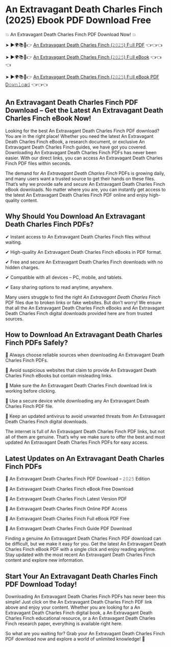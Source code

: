 # An Extravagant Death Charles Finch (2025) Ebook PDF Download Free

💥 An Extravagant Death Charles Finch PDF Download Now! 💥

➤ ►🌍📚📱👉 [An Extravagant Death Charles Finch (𝟸𝟶𝟸𝟻) F𝚞ll PDF](https://getpdf.xyz/an-extravagant-death-charles-finch) 👈👈👈


➤ ►🌍📚📱👉 [An Extravagant Death Charles Finch (𝟸𝟶𝟸𝟻) F𝚞ll eBook](https://getpdf.xyz/an-extravagant-death-charles-finch) 👈👈👈


➤ ►🌍📚📱👉 [An Extravagant Death Charles Finch (𝟸𝟶𝟸𝟻) F𝚞ll eBook PDF D𝚘𝚠𝚗𝚕𝚘a𝚍](https://getpdf.xyz/an-extravagant-death-charles-finch) 👈👈👈


## An Extravagant Death Charles Finch PDF Download – Get the Latest An Extravagant Death Charles Finch eBook Now!

Looking for the best An Extravagant Death Charles Finch PDF download? You are in the right place! Whether you need the latest An Extravagant Death Charles Finch eBook, a research document, or exclusive An Extravagant Death Charles Finch guides, we have got you covered. Downloading An Extravagant Death Charles Finch PDFs has never been easier. With our direct links, you can access An Extravagant Death Charles Finch PDF files within seconds.

The demand for *An Extravagant Death Charles Finch* PDFs is growing daily, and many users want a trusted source to get their hands on these files. That’s why we provide safe and secure An Extravagant Death Charles Finch eBook downloads. No matter where you are, you can instantly get access to the latest An Extravagant Death Charles Finch PDF online and enjoy high-quality content.

## Why Should You Download An Extravagant Death Charles Finch PDFs?

✔ Instant access to An Extravagant Death Charles Finch files without waiting.

✔ High-quality An Extravagant Death Charles Finch eBooks in PDF format.

✔ Free and secure An Extravagant Death Charles Finch downloads with no hidden charges.

✔ Compatible with all devices – PC, mobile, and tablets.

✔ Easy sharing options to read anytime, anywhere.

Many users struggle to find the right *An Extravagant Death Charles Finch* PDF files due to broken links or fake websites. But don’t worry! We ensure that all the An Extravagant Death Charles Finch eBooks and An Extravagant Death Charles Finch digital downloads provided here are from trusted sources.

## How to Download An Extravagant Death Charles Finch PDFs Safely?

📌 Always choose reliable sources when downloading An Extravagant Death Charles Finch PDFs.

📌 Avoid suspicious websites that claim to provide An Extravagant Death Charles Finch eBooks but contain misleading links.

📌 Make sure the An Extravagant Death Charles Finch download link is working before clicking.

📌 Use a secure device while downloading any An Extravagant Death Charles Finch PDF file.

📌 Keep an updated antivirus to avoid unwanted threats from An Extravagant Death Charles Finch digital downloads.

The internet is full of An Extravagant Death Charles Finch PDF links, but not all of them are genuine. That’s why we make sure to offer the best and most updated An Extravagant Death Charles Finch PDFs for easy access.

## Latest Updates on An Extravagant Death Charles Finch PDFs

🔹 An Extravagant Death Charles Finch PDF Download – 𝟸𝟶𝟸𝟻 Edition

🔹 An Extravagant Death Charles Finch eBook Free Download

🔹 An Extravagant Death Charles Finch Latest Version PDF

🔹 An Extravagant Death Charles Finch Online PDF Access

🔹 An Extravagant Death Charles Finch Full eBook PDF Free

🔹 An Extravagant Death Charles Finch Guide PDF Download

Finding a genuine An Extravagant Death Charles Finch PDF download can be difficult, but we make it easy for you. Get the latest An Extravagant Death Charles Finch eBook PDF with a single click and enjoy reading anytime. Stay updated with the most recent An Extravagant Death Charles Finch content and explore new information.

## Start Your An Extravagant Death Charles Finch PDF Download Today!

Downloading An Extravagant Death Charles Finch PDFs has never been this simple! Just click on the An Extravagant Death Charles Finch PDF link above and enjoy your content. Whether you are looking for a An Extravagant Death Charles Finch digital book, a An Extravagant Death Charles Finch educational resource, or a An Extravagant Death Charles Finch research paper, everything is available right here.

So what are you waiting for? Grab your An Extravagant Death Charles Finch PDF download now and explore a world of unlimited knowledge! 🚀